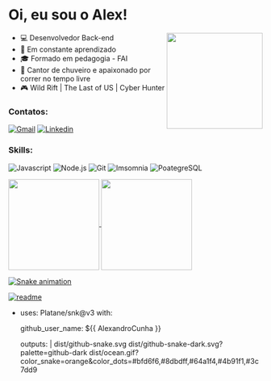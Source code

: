 # Oi, eu sou o Alex! 
<a href="https://github.com/AlexandroCunha">
<img src="https://media.tenor.com/Li7HobCHqa0AAAAi/trial.gif" width="190px" align="right"/>
</a>


- :computer: Desenvolvedor Back-end
- :open_book: Em constante aprendizado
- :mortar_board: Formado em pedagogia - FAI
- :shower: Cantor de chuveiro e apaixonado por correr no tempo livre
- :video_game: Wild Rift | The Last of US | Cyber Hunter


### Contatos:

[![Gmail](https://img.shields.io/badge/-Gmail-c14438?style=flat&logo=Gmail&logoColor=white)](mailto:alexandrocunha4@gmail.com)
[![Linkedin](https://img.shields.io/badge/LinkedIn-0077B5?style=flat&logo=linkedin&logoColor=white)](https://www.linkedin.com/in/alexandrocunha/)
<!--[![Discord](https://img.shields.io/badge/Discord-7289DA?style=flat&logo=discord&logoColor=white)](https://discord.com/channels/@me/625488141679198268)-->


### Skills:

![Javascript](https://img.shields.io/badge/JavaScript-F7DF1E?style=flat&logo=javascript&logoColor=white)
![Node.js](https://img.shields.io/badge/Node.js-43853D?style=flat&logo=node.js&logoColor=white)
![Git](https://img.shields.io/badge/GIT-E44C30?style=flat&logo=git&logoColor=white)
![Imsomnia](https://img.shields.io/badge/Insomnia-5849be?style=flat&logo=insomnia&logoColor=white)
![PoategreSQL](https://img.shields.io/badge/PostgreSQL-316192?style=flat&logo=postgreSQL&logoColor=white)
<!--![Typescrypt](https://img.shields.io/badge/TypeScript-007ACC?style=flat&logo=typescript&logoColor=white)-->

<!--[![Anurag's GitHub stats-Light](https://github-readme-stats.vercel.app/api?username=AlexandroCunha&show_icons=true&theme=default#gh-light-mode-only)](https://github.com/anuraghazra/github-readme-stats#gh-light-mode-only)-->

<div>
<a href="https://github.com/artur-debv">
<img height="180em" align="center" src="https://github-readme-stats.vercel.app/api?username=AlexandroCunha&show_icons=true&theme=rdefault#gh-light-mode-only&include_all_commits=true&count_private=true"/>
<img height="180em" align="center" src="https://github-readme-stats.vercel.app/api/top-langs/?username=AlexandroCunha&layout=compact&langs_count=7&theme=default#gh-light-mode-only"/>

  ![Snake animation](https://github.com/AlexandroCunha/AlexandroCunha/blob/output/github-contribution-grid-snake-dark.svg)

  [![readme](https://github-readme-stats.vercel.app/api/pin/?username=AlexandroCunha&repo=AlexandroCunha&theme=react)](https://github.com/AlexandroCunha/AlexandroCunha)


- uses: Platane/snk@v3
  with:
    
    github_user_name: ${{ AlexandroCunha }}

    outputs: |
      dist/github-snake.svg
      dist/github-snake-dark.svg?palette=github-dark
      dist/ocean.gif?color_snake=orange&color_dots=#bfd6f6,#8dbdff,#64a1f4,#4b91f1,#3c7dd9
  
